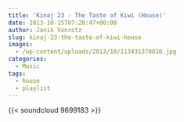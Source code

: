 ```yaml
---
title: 'Kinaj 23 - The Taste of Kiwi (House)'
date: 2013-10-15T07:28:47+00:00
author: Janik Vonrotz
slug: kinaj-23-the-taste-of-kiwi-house
images:
  - /wp-content/uploads/2013/10/113431370810.jpg
categories:
  - Music
tags:
  - house
  - playlist
---
```

{{< soundcloud 9699183 >}}